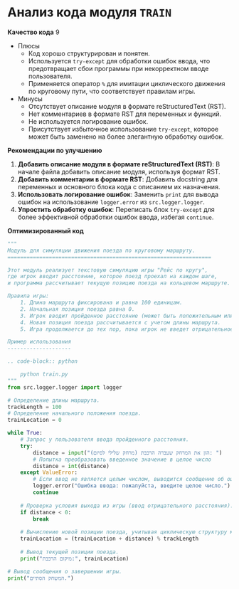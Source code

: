 # Анализ кода модуля `TRAIN`

**Качество кода**
9
-  Плюсы
    - Код хорошо структурирован и понятен.
    - Используется `try-except` для обработки ошибок ввода, что предотвращает сбои программы при некорректном вводе пользователя.
    -  Применяется оператор `%` для имитации циклического движения по круговому пути, что соответствует правилам игры.
-  Минусы
    - Отсутствует описание модуля в формате reStructuredText (RST).
    - Нет комментариев в формате RST для переменных и функций.
    -  Не используется логирование ошибок.
    -  Присутствует избыточное использование `try-except`, которое может быть заменено на более элегантную обработку ошибок.

**Рекомендации по улучшению**

1.  **Добавить описание модуля в формате reStructuredText (RST)**:  В начале файла добавить описание модуля, используя формат RST.
2.  **Добавить комментарии в формате RST**: Добавить docstring для переменных и основного блока кода с описанием их назначения.
3.  **Использовать логирование ошибок**:  Заменить `print` для вывода ошибок на использование `logger.error` из `src.logger.logger`.
4.  **Упростить обработку ошибок**:  Переписать блок `try-except` для более эффективной обработки ошибок ввода, избегая `continue`.

**Оптимизированный код**

```python
"""
Модуль для симуляции движения поезда по круговому маршруту.
================================================================

Этот модуль реализует текстовую симуляцию игры "Рейс по кругу",
где игрок вводит расстояние, которое поезд проехал на каждом шаге,
и программа рассчитывает текущую позицию поезда на кольцевом маршруте.

Правила игры:
    1. Длина маршрута фиксирована и равна 100 единицам.
    2. Начальная позиция поезда равна 0.
    3. Игрок вводит пройденное расстояние (может быть положительным или отрицательным).
    4. Новая позиция поезда рассчитывается с учетом длины маршрута.
    5. Игра продолжается до тех пор, пока игрок не введет отрицательное значение.

Пример использования
--------------------

.. code-block:: python

    python train.py
"""
from src.logger.logger import logger

# Определение длины маршрута.
trackLength = 100
# Определение начального положения поезда.
trainLocation = 0

while True:
    # Запрос у пользователя ввода пройденного расстояния.
    try:
        distance = input("הזן את המרחק שעברה הרכבת (מרחק שלילי לסיום): ")
        # Попытка преобразовать введенное значение в целое число
        distance = int(distance)
    except ValueError:
        # Если ввод не является целым числом, выводится сообщение об ошибке
        logger.error("Ошибка ввода: пожалуйста, введите целое число.")
        continue
    
    # Проверка условия выхода из игры (ввод отрицательного расстояния).
    if distance < 0:
        break
    
    # Вычисление новой позиции поезда, учитывая циклическую структуру маршрута.
    trainLocation = (trainLocation + distance) % trackLength
    
    # Вывод текущей позиции поезда.
    print("מיקום הרכבת:", trainLocation)

# Вывод сообщения о завершении игры.
print("המשחק הסתיים.")